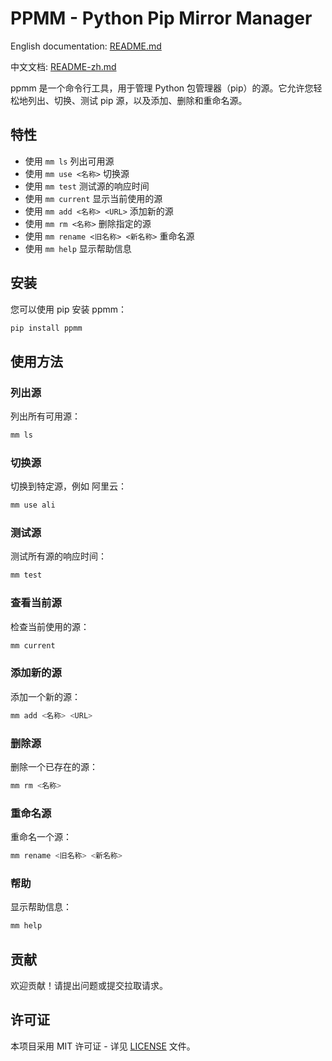 # PPMM - Python Pip Mirror Manager

English documentation: [README.md](https://github.com/yage-zhu/ppmm/blob/main/README.md)

中文文档: [README-zh.md](https://github.com/yage-zhu/ppmm/blob/main/README-zh.md)

ppmm 是一个命令行工具，用于管理 Python 包管理器（pip）的源。它允许您轻松地列出、切换、测试 pip 源，以及添加、删除和重命名源。

## 特性

- 使用 `mm ls` 列出可用源
- 使用 `mm use <名称>` 切换源
- 使用 `mm test` 测试源的响应时间
- 使用 `mm current` 显示当前使用的源
- 使用 `mm add <名称> <URL>` 添加新的源
- 使用 `mm rm <名称>` 删除指定的源
- 使用 `mm rename <旧名称> <新名称>` 重命名源
- 使用 `mm help` 显示帮助信息

## 安装

您可以使用 pip 安装 ppmm：

```bash
pip install ppmm
```

## 使用方法

### 列出源

列出所有可用源：

```bash
mm ls
```

### 切换源

切换到特定源，例如 阿里云：

```bash
mm use ali
```

### 测试源

测试所有源的响应时间：

```bash
mm test
```

### 查看当前源

检查当前使用的源：

```bash
mm current
```

### 添加新的源

添加一个新的源：

```bash
mm add <名称> <URL>
```

### 删除源

删除一个已存在的源：

```bash
mm rm <名称>
```

### 重命名源

重命名一个源：

```bash
mm rename <旧名称> <新名称>
```

### 帮助

显示帮助信息：

```bash
mm help
```

## 贡献

欢迎贡献！请提出问题或提交拉取请求。

## 许可证

本项目采用 MIT 许可证 - 详见 [LICENSE](https://github.com/yage-zhu/ppmm/blob/main/LICENSE) 文件。